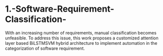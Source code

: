 # 1.-Software-Requirement-Classification-
With an increasing number of requirements, manual classification becomes unfeasible. To address this issue, this work proposes a customized attention layer based BiLSTMSVM hybrid architecture to implement automation in the categorization of software requirement.

